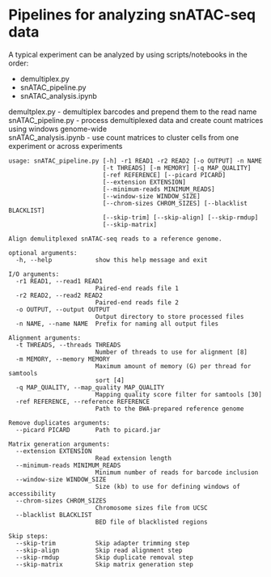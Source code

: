 # Pipelines for analyzing snATAC-seq data

A typical experiment can be analyzed by using scripts/notebooks in the order:  
* demultiplex.py
* snATAC_pipeline.py
* snATAC_analysis.ipynb

demultplex.py - demultiplex barcodes and prepend them to the read name  
snATAC_pipeline.py - process demultiplexed data and create count matrices using windows genome-wide  
snATAC_analysis.ipynb - use count matrices to cluster cells from one experiment or across experiments  

```
usage: snATAC_pipeline.py [-h] -r1 READ1 -r2 READ2 [-o OUTPUT] -n NAME
                          [-t THREADS] [-m MEMORY] [-q MAP_QUALITY]
                          [-ref REFERENCE] [--picard PICARD]
                          [--extension EXTENSION]
                          [--minimum-reads MINIMUM_READS]
                          [--window-size WINDOW_SIZE]
                          [--chrom-sizes CHROM_SIZES] [--blacklist BLACKLIST]
                          [--skip-trim] [--skip-align] [--skip-rmdup]
                          [--skip-matrix]

Align demulitplexed snATAC-seq reads to a reference genome.

optional arguments:
  -h, --help            show this help message and exit

I/O arguments:
  -r1 READ1, --read1 READ1
                        Paired-end reads file 1
  -r2 READ2, --read2 READ2
                        Paired-end reads file 2
  -o OUTPUT, --output OUTPUT
                        Output directory to store processed files
  -n NAME, --name NAME  Prefix for naming all output files

Alignment arguments:
  -t THREADS, --threads THREADS
                        Number of threads to use for alignment [8]
  -m MEMORY, --memory MEMORY
                        Maximum amount of memory (G) per thread for samtools
                        sort [4]
  -q MAP_QUALITY, --map_quality MAP_QUALITY
                        Mapping quality score filter for samtools [30]
  -ref REFERENCE, --reference REFERENCE
                        Path to the BWA-prepared reference genome

Remove duplicates arguments:
  --picard PICARD       Path to picard.jar

Matrix generation arguments:
  --extension EXTENSION
                        Read extension length
  --minimum-reads MINIMUM_READS
                        Minimum number of reads for barcode inclusion
  --window-size WINDOW_SIZE
                        Size (kb) to use for defining windows of accessibility
  --chrom-sizes CHROM_SIZES
                        Chromosome sizes file from UCSC
  --blacklist BLACKLIST
                        BED file of blacklisted regions

Skip steps:
  --skip-trim           Skip adapter trimming step
  --skip-align          Skip read alignment step
  --skip-rmdup          Skip duplicate removal step
  --skip-matrix         Skip matrix generation step
```
